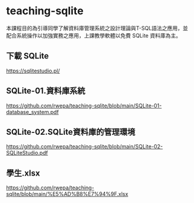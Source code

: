 # teaching-sqlite

本課程目的為引導同學了解資料庫管理系統之設計理論與T-SQL語法之應用，並配合系統操作以加強實務之應用，上課教學軟體以免費 SQLite 資料庫為主。

## 下載 SQLite
https://sqlitestudio.pl/

## SQLite-01.資料庫系統
https://github.com/rwepa/teaching-sqlite/blob/main/SQLite-01-database_system.pdf

## SQLite-02.SQLite資料庫的管理環境
https://github.com/rwepa/teaching-sqlite/blob/main/SQLite-02-SQLiteStudio.pdf

## 學生.xlsx
https://github.com/rwepa/teaching-sqlite/blob/main/%E5%AD%B8%E7%94%9F.xlsx
